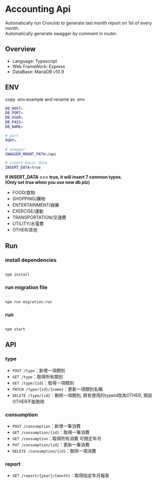 # Accounting Api

Automatically run CronJob to generate last month report on 1st of every month.  
Automatically generate swagger by comment in router.

## Overview

- Language: Typescript
- Web FrameWork: Express
- DataBase: MariaDB v10.9

## ENV

copy .env.example and rename as .env

```bash
DB_HOST=
DB_PORT=
DB_USER=
DB_PASS=
DB_NAME=

# port 
PORT=

# swagger
SWAGGER_MOUNT_PATH=/api

# insert basic data
INSERT_DATA=true
```
**If INSERT_DATA === true, it will insert 7 common types.**  
**(Only set true when you use new db plz)**  
- FOOD/食物
- SHOPPING/購物
- ENTERTAINMENT/娛樂
- EXERCISE/運動
- TRANSPORTATION/交通費
- UTILITY/水電費
- OTHER/其他

## Run

### install dependencies

```bash

npm install

```

### run migration file

```bash

npm run migration:run

```

### run

```bash

npm start

```

## API

### type

- `POST /type`：新增一項類別
- `GET /type`：取得所有類別
- `GET /type/{id}`：取得一項類別
- `PATCH /type/{id}/{name}`：更新一項類別名稱
- `DELETE /type/{id}`：刪除一項類別, 將有使用的typeId改為OTHER, 預設OTHER不能刪除

### consumption

- `POST /consumption`：新增一筆消費
- `GET /consumption/{id}`：取得一筆消費
- `GET /consumption`：取得所有消費 可限定年月
- `PUT /consumption/{id}`：更新一筆消費
- `DELETE /consumption/{id}`：刪除一項消費

### report

- `GET /report/{year}/{month}`：取得指定年月報表
